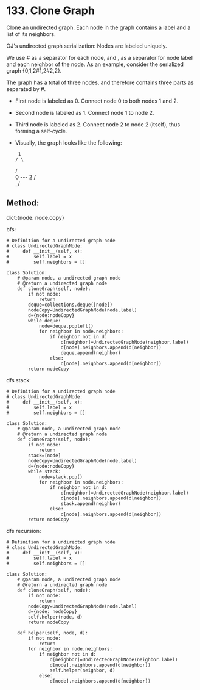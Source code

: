 # 133. Clone Graph

Clone an undirected graph. Each node in the graph contains a label and a list of its neighbors.


OJ's undirected graph serialization:
Nodes are labeled uniquely.

We use # as a separator for each node, and , as a separator for node label and each neighbor of the node.
As an example, consider the serialized graph {0,1,2#1,2#2,2}.

The graph has a total of three nodes, and therefore contains three parts as separated by #.

- First node is labeled as 0. Connect node 0 to both nodes 1 and 2.
- Second node is labeled as 1. Connect node 1 to node 2.
- Third node is labeled as 2. Connect node 2 to node 2 (itself), thus forming a self-cycle.
- Visually, the graph looks like the following:


       1
      / \
     /   \
    0 --- 2
         / \
         \_/

## Method:

dict:{node: node.copy}

bfs:

    # Definition for a undirected graph node
    # class UndirectedGraphNode:
    #     def __init__(self, x):
    #         self.label = x
    #         self.neighbors = []
    
    class Solution:
        # @param node, a undirected graph node
        # @return a undirected graph node
        def cloneGraph(self, node):
            if not node:
                return
            deque=collections.deque([node])
            nodeCopy=UndirectedGraphNode(node.label)
            d={node:nodeCopy}
            while deque:
                node=deque.popleft()
                for neighbor in node.neighbors:
                    if neighbor not in d:
                        d[neighbor]=UndirectedGraphNode(neighbor.label)
                        d[node].neighbors.append(d[neighbor])
                        deque.append(neighbor)
                    else:
                        d[node].neighbors.append(d[neighbor])                
            return nodeCopy
            
dfs stack:

    # Definition for a undirected graph node
    # class UndirectedGraphNode:
    #     def __init__(self, x):
    #         self.label = x
    #         self.neighbors = []
    
    class Solution:
        # @param node, a undirected graph node
        # @return a undirected graph node
        def cloneGraph(self, node):
            if not node:
                return
            stack=[node]
            nodeCopy=UndirectedGraphNode(node.label)
            d={node:nodeCopy}
            while stack:
                node=stack.pop()
                for neighbor in node.neighbors:
                    if neighbor not in d:
                        d[neighbor]=UndirectedGraphNode(neighbor.label)
                        d[node].neighbors.append(d[neighbor])
                        stack.append(neighbor)
                    else:
                        d[node].neighbors.append(d[neighbor])                
            return nodeCopy
            
dfs recursion:

    # Definition for a undirected graph node
    # class UndirectedGraphNode:
    #     def __init__(self, x):
    #         self.label = x
    #         self.neighbors = []
    
    class Solution:
        # @param node, a undirected graph node
        # @return a undirected graph node
        def cloneGraph(self, node):
            if not node:
                return
            nodeCopy=UndirectedGraphNode(node.label)
            d={node: nodeCopy}
            self.helper(node, d)
            return nodeCopy
            
        def helper(self, node, d):
            if not node:
                return
            for neighbor in node.neighbors:
                if neighbor not in d:
                    d[neighbor]=UndirectedGraphNode(neighbor.label)
                    d[node].neighbors.append(d[neighbor])
                    self.helper(neighbor, d)
                else:
                    d[node].neighbors.append(d[neighbor])
            